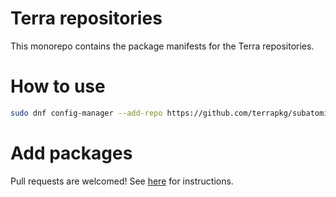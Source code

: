 # Terra repositories

This monorepo contains the package manifests for the Terra repositories.


# How to use
```bash
sudo dnf config-manager --add-repo https://github.com/terrapkg/subatomic-repos/raw/main/terra.repo
```
# Add packages
Pull requests are welcomed! See [here](docs/CREATING.md) for instructions.
